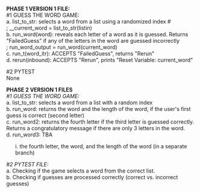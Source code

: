 <b>PHASE 1 VERSION 1 FILE:</b><br>
#1 GUESS THE WORD GAME: <br>
a. list_to_str: selects a word from a list using a randomized index # <br>
    ; __current_word = list_to_str(listin) <br>
b. run_word(word): reveals each letter of a word as it is guessed. Returns "FailedGuess" if any of the letters in the word are guessed incorrectly <br>
    ; run_word_output = run_word(current_word) <br>
c. run_t(word_itr): ACCEPTS "FailedGuess", returns "Rerun" <br>
d. rerun(inbound): ACCEPTS "Rerun", prints "Reset Variable: current_word" <p>
</p>
#2 PYTEST <br>
None
<p>

<b>PHASE 2 VERSION 1 FILES</b><br>
<i>#1 GUESS THE WORD GAME:</i><br>
a. list_to_str: selects a word from a list with a random index <br>
b. run_word: returns the word and the length of the word, if the user's first guess is correct (second letter) <br>
c. run_word2: returns the fourth letter if the third letter is guessed correctly. Returns a congratulatory message if there are only 3 letters in the word.<br>
d. run_word3: TBA <br>
    <ol>i. the fourth letter, the word, and the length of the word (in a separate branch)<br></ol>
<p>
<i>#2 PYTEST FILE:</i><br>
a. Checking if the game selects a word from the correct list.<br>
b. Checking if guesses are processed correctly (correct vs. incorrect guesses)
